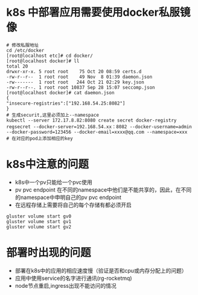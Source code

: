 # k8s 中部署应用需要使用docker私服镜像
```shell
# 修改私服地址
cd /etc/docker
[root@localhost etc]# cd docker/
[root@localhost docker]# ll
total 20
drwxr-xr-x. 5 root root    75 Oct 20 08:59 certs.d
-rw-r--r--  1 root root    49 Nov  8 01:39 daemon.json
-rw-------  1 root root   244 Oct 21 02:29 key.json
-rw-r--r--. 1 root root 10837 Sep 28 15:07 seccomp.json
[root@localhost docker]# cat daemon.json 
{
"insecure-registries":["192.168.54.25:8082"]
}
# 生成securit,这里必须加上--namespace
kubectl --server 172.17.8.82:8080 create secret docker-registry  regsecret --docker-server=192.168.54.xx：8082 --docker-username=admin --docker-password=123456 --docker-email=xxxx@qq.com --namespace=xxx
# 在对应的pod上添加相应的key
```
# k8s中注意的问题
- k8s中一个pv只能给一个pvc使用
- pv pvc endpoint 在不同的namespace中他们是不能共享的，因此，在不同的namespace中申明自己的pv pvc endpoint
- 在远程存储上需要将自己的每个存储有都必须开启
```shell
gluster volume start gv0
gluster volume start gv1
gluster volume start gv2
```
# 部署时出现的问题
- 部署在k8s中的应用的相应速度慢（验证是否和cpu或内存分配上的问题）
- 应用中使用service的名字进行通讯(rg-rocketmq)
- node节点重启,ingress出现不能访问的情况

